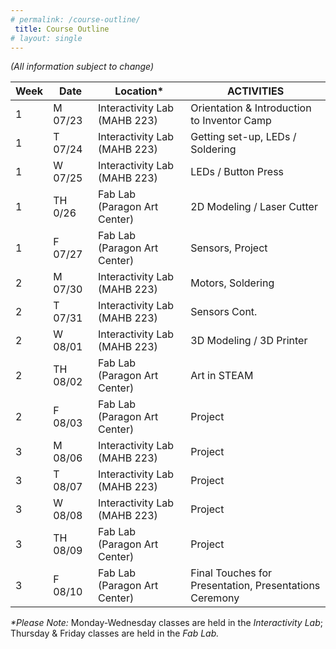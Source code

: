 ```yaml
---
# permalink: /course-outline/
 title: Course Outline
# layout: single
---
```


_(All information subject to change)_

|Week|Date|Location*|	     ACTIVITIES       |
|----|----|------|-----------------------------|
1 | M  07/23 |	Interactivity Lab (MAHB 223) |	Orientation & Introduction to Inventor Camp |
1 | T  07/24 | Interactivity Lab (MAHB 223) | Getting set-up, LEDs / Soldering
1 | W  07/25	|Interactivity Lab (MAHB 223)	 | LEDs / Button Press
1 | TH  0/26 |	Fab Lab (Paragon Art Center) | 2D Modeling / Laser Cutter
1 | F  07/27	| Fab Lab (Paragon Art Center) | Sensors, Project
2 | M  07/30	| Interactivity Lab (MAHB 223) | Motors, Soldering
2 | T  07/31	| Interactivity Lab (MAHB 223) | Sensors Cont.
2 | W  08/01	| Interactivity Lab (MAHB 223) | 3D Modeling / 3D Printer
2 | TH  08/02| Fab Lab (Paragon Art Center) | Art in STEAM
2 | F  08/03	| Fab Lab (Paragon Art Center) | Project
3 | M  08/06	| Interactivity Lab (MAHB 223) | Project
3 | T  08/07	| Interactivity Lab (MAHB 223) | Project
3 | W  08/08	| Interactivity Lab (MAHB 223) | Project
3 | TH  08/09| Fab Lab (Paragon Art Center) | Project
3 | F  08/10	| Fab Lab (Paragon Art Center) | Final Touches for Presentation, Presentations Ceremony

 _*Please Note:_ Monday-Wednesday classes are held in the _Interactivity Lab_; Thursday & Friday classes are held in the _Fab Lab._
